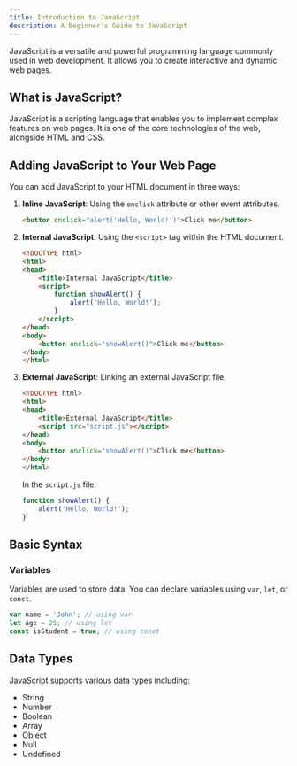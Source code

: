 ```yaml
---
title: Introduction to JavaScript
description: A Beginner's Guide to JavaScript
---
```


JavaScript is a versatile and powerful programming language commonly used in web development. It allows you to create interactive and dynamic web pages.

## What is JavaScript?

JavaScript is a scripting language that enables you to implement complex features on web pages. It is one of the core technologies of the web, alongside HTML and CSS.

## Adding JavaScript to Your Web Page

You can add JavaScript to your HTML document in three ways:

1. **Inline JavaScript**: Using the `onclick` attribute or other event attributes.

    ```html
    <button onclick="alert('Hello, World!')">Click me</button>
    ```

2. **Internal JavaScript**: Using the `<script>` tag within the HTML document.

    ```html
    <!DOCTYPE html>
    <html>
    <head>
        <title>Internal JavaScript</title>
        <script>
            function showAlert() {
                alert('Hello, World!');
            }
        </script>
    </head>
    <body>
        <button onclick="showAlert()">Click me</button>
    </body>
    </html>
    ```

3. **External JavaScript**: Linking an external JavaScript file.

    ```html
    <!DOCTYPE html>
    <html>
    <head>
        <title>External JavaScript</title>
        <script src="script.js"></script>
    </head>
    <body>
        <button onclick="showAlert()">Click me</button>
    </body>
    </html>
    ```

   In the `script.js` file:

    ```javascript
    function showAlert() {
        alert('Hello, World!');
    }
    ```

## Basic Syntax

### Variables
Variables are used to store data. You can declare variables using `var`, `let`, or `const`.

```javascript
var name = 'John'; // using var
let age = 25; // using let
const isStudent = true; // using const
```

## Data Types
JavaScript supports various data types including:
- String
- Number
- Boolean
- Array
- Object
- Null
- Undefined


